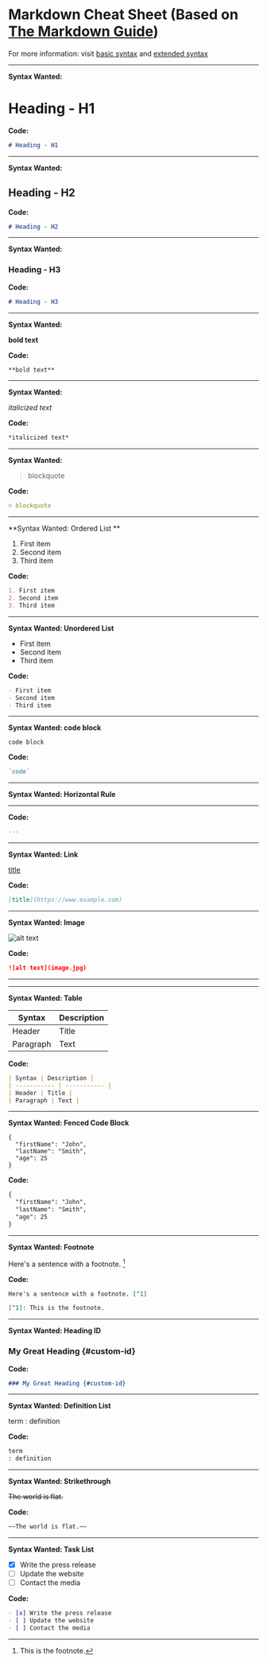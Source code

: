 # Markdown Cheat Sheet (Based on [The Markdown Guide](https://www.markdownguide.org))

For more information: visit [basic syntax](https://www.markdownguide.org/basic-syntax) and [extended syntax](https://www.markdownguide.org/extended-syntax)

---

**Syntax Wanted:**

# Heading - H1

**Code:**

```markdown
# Heading - H1
```

---

**Syntax Wanted:**

## Heading - H2

**Code:**

```markdown
# Heading - H2
```

---

**Syntax Wanted:**

### Heading - H3

**Code:**

```markdown
# Heading - H3
```

---

**Syntax Wanted:**

**bold text**

**Code:**

```markdown
**bold text**
```

---

**Syntax Wanted:**

*italicized text*

**Code:**

```markdown
*italicized text*

```

---

**Syntax Wanted:**

> blockquote

**Code:**

```markdown
> blockquote

```

---

**Syntax Wanted: Ordered List **

1. First item
2. Second item
3. Third item

**Code:**

```markdown
1. First item
2. Second item
3. Third item
```

---

**Syntax Wanted: Unordered List**

- First item
- Second item
- Third item

**Code:**

```markdown
- First item
- Second item
- Third item
```

---

**Syntax Wanted: code block**

`code block`

**Code:**

```markdown
`code`

```

---

**Syntax Wanted: Horizontal Rule**

---

**Code:**

```markdown
---

```

---

**Syntax Wanted: Link**

[title](https://www.example.com)

**Code:**

```markdown
[title](https://www.example.com)

```

---

**Syntax Wanted: Image**

![alt text](image.jpg)

**Code:**

```markdown
![alt text](image.jpg)

```

---

---

**Syntax Wanted: Table**

| Syntax | Description |
| ----------- | ----------- |
| Header | Title |
| Paragraph | Text |

**Code:**

```markdown
| Syntax | Description |
| ----------- | ----------- |
| Header | Title |
| Paragraph | Text |
```

---

**Syntax Wanted: Fenced Code Block**

```
{
  "firstName": "John",
  "lastName": "Smith",
  "age": 25
}
```

**Code:**

```markdown
{
  "firstName": "John",
  "lastName": "Smith",
  "age": 25
}
```

---

**Syntax Wanted: Footnote**

Here's a sentence with a footnote. [^1]

[^1]: This is the footnote.

**Code:**

```markdown
Here's a sentence with a footnote. [^1]

[^1]: This is the footnote.

```

---

**Syntax Wanted: Heading ID**

### My Great Heading {#custom-id}

**Code:**

```markdown
### My Great Heading {#custom-id}

```

---

**Syntax Wanted: Definition List**

term
: definition

**Code:**

```markdown
term
: definition
```

---

**Syntax Wanted: Strikethrough**

~~The world is flat.~~

**Code:**

```markdown
~~The world is flat.~~
```

---

**Syntax Wanted: Task List**

- [x] Write the press release
- [ ] Update the website
- [ ] Contact the media

**Code:**

```markdown
- [x] Write the press release
- [ ] Update the website
- [ ] Contact the media
```
